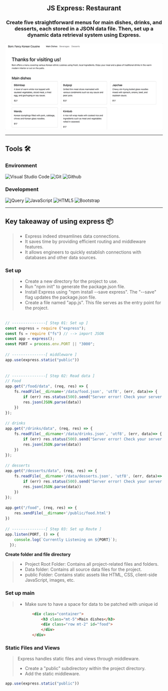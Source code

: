 <h2 align="center">
  JS Express: Restaurant <br/>
</h2>

<h3 align="center">
Create five straightforward menus for main dishes, drinks, and desserts, each stored in a JSON data file. Then, set up a dynamic data retrieval system using Express.
</h3>

<div align="center">
<img width="700" alt="image" src="assets/bom_restaurant.gif">
</div>


---
## Tools 🛠️

### Environment
![Visual Studio Code](https://img.shields.io/badge/Visual%20Studio%20Code-007ACC?style=for-the-badge&logo=Visual%20Studio%20Code&logoColor=white)
![Git](https://img.shields.io/badge/Git-F05032?style=for-the-badge&logo=Git&logoColor=white)
![Github](https://img.shields.io/badge/GitHub-181717?style=for-the-badge&logo=GitHub&logoColor=white)             

### Development
![jQuery](https://img.shields.io/badge/jquery-%230769AD.svg?style=for-the-badge&logo=jquery&logoColor=white)
![JavaScript](https://img.shields.io/badge/JavaScript-F7DF1E?style=for-the-badge&logo=Javascript&logoColor=white)
![HTML5](https://img.shields.io/badge/html5-%23E34F26.svg?style=for-the-badge&logo=html5&logoColor=white)
![Bootstrap](https://img.shields.io/badge/Bootstrap-7952B3?style=for-the-badge&logo=Bootstrap&logoColor=white)


---
## Key takeaway of using express 📦

> -  Express indeed streamlines data connections.
> -  It saves time by providing efficient routing and middleware features.
> -  It allows engineers to quickly establish connections with databases and other data sources.


### Set up 
> -  Create a new directory for the project to use.
> -  Run "npm init" to generate the package.json file.
> -  Install Express using "npm install --save express". The "--save" flag updates the package.json file.
> -  Create a file named "app.js". This file serves as the entry point for the project.

```javascript

// ---------------[ Step 01: Set up ]
const express = require ("express");
const fs = require ("fs") // --> import JSON
const app = express();
const PORT = process.env.PORT || "3000";

// ---------------[ middleware ]
app.use(express.static("public"))


// ---------------[ Step 02: Read data ]
// Food
app.get("/food/data", (req, res) => {
    fs.readFile(__dirname+'/data/food.json', 'utf8', (err, data)=> {
        if (err) res.status(500).send("Server error! Check your server!")
        res.json(JSON.parse(data))
    })
});

// drinks
app.get("/drinks/data", (req, res) => {
    fs.readFile(__dirname+'/data/drinks.json', 'utf8', (err, data)=> {
        if (err) res.status(500).send("Server error! Check your server!")
        res.json(JSON.parse(data))
    })
});

// desserts
app.get("/desserts/data", (req, res) => {
    fs.readFile(__dirname+'/data/desserts.json', 'utf8', (err, data)=> {
        if (err) res.status(500).send("Server error! Check your server!")
        res.json(JSON.parse(data))
    })
});

app.get("/food", (req, res) => {
    res.sendFile(__dirname+'/public/food.html')
})

// ---------------[ Step 03: Set up Route ]
app.listen(PORT, () => {
    console.log(`Currently Listening on ${PORT}`);
  });
```

**Create folder and file directory**
> -  Project Root Folder: Contains all project-related files and folders.
> -  Data folder: Contains all source data files for the project.
> -  public Folder: Contains static assets like HTML, CSS, client-side JavaScript, images, etc.

### Set up main
> -  Make sure to have a space for data to be patched with unique id

```html
            <div class="container">
                <h3 class="mt-5">Main dishes</h3>
                <div class="row mt-2" id="food">
                </div>
            </div>
```

### Static Files and Views
> Express handles static files and views through middleware.
> - Create a "public" subdirectory within the project directory.
> - Add the static middleware.

```javascript
app.use(express.static("public"))

```
